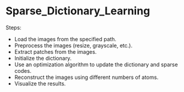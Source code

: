 # Sparse_Dictionary_Learning

Steps:
- Load the images from the specified path.
- Preprocess the images (resize, grayscale, etc.).
- Extract patches from the images.
- Initialize the dictionary.
- Use an optimization algorithm to update the dictionary and sparse codes.
- Reconstruct the images using different numbers of atoms.
- Visualize the results.